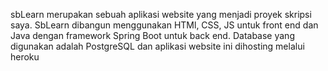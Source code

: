 sbLearn merupakan sebuah aplikasi website yang menjadi proyek skripsi saya. SbLearn dibangun menggunakan HTMl, CSS, JS untuk front end dan Java dengan framework Spring Boot untuk back end. Database yang digunakan adalah PostgreSQL dan aplikasi website ini dihosting melalui heroku
